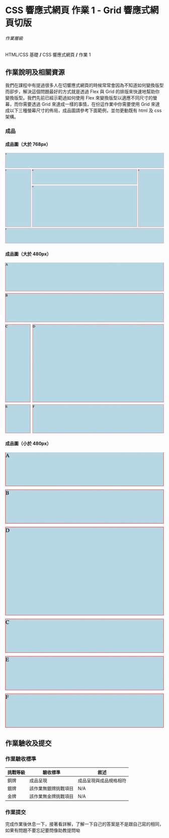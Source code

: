 # CSS 響應式網頁 作業 1 - Grid 響應式網頁切版

###### 作業層級

HTML/CSS 基礎 **/** CSS 響應式網頁 **/** 作業 1

## 作業說明及相關資源

我們在課程中有提過很多人在切響應式網頁的時候常常會因為不知道如何變換版型而卻步，解決這個問題最好的方式就是透過 Flex 與 Grid 的排版來快速地幫助你變換版型。我們先前已經示範過如何使用 Flex 來變換版型以適應不同尺寸的螢幕，而你需要透過 Grid 來達成一樣的事情，在份這作業中你需要使用 Grid 來達成以下三種螢幕尺寸的佈局，成品圖請參考下面範例，並勿更動既有 html 及 css 架構。

### 成品

#### 成品圖（大於 768px）

![成品圖(> 768px)](./%E6%88%90%E5%93%81%E5%9C%96%EF%BC%88%3E768px%EF%BC%89.png)

#### 成品圖（大於 480px）

![成品圖(> 480px)](./%E6%88%90%E5%93%81%E5%9C%96%EF%BC%88%3E480px%EF%BC%89.png)

#### 成品圖（小於 480px）

![成品圖(< 480px)](./%E6%88%90%E5%93%81%E5%9C%96%EF%BC%88%3C480px%EF%BC%89.png)

## 作業驗收及提交

### 作業驗收標準

| 挑戰等級 | 驗收標準             | 敘述                   |
| -------- | -------------------- | ---------------------- |
| 銅牌     | 成品呈現             | 成品呈現與成品規格相符 |
| 銀牌     | 該作業無銀牌挑戰項目 | N/A                    |
| 金牌     | 該作業無金牌挑戰項目 | N/A                    |

### 作業提交

完成作業後休息一下，接著看詳解，了解一下自己的答案是不是跟自己寫的相同，如果有問題不要忘記要問像助教提問呦
